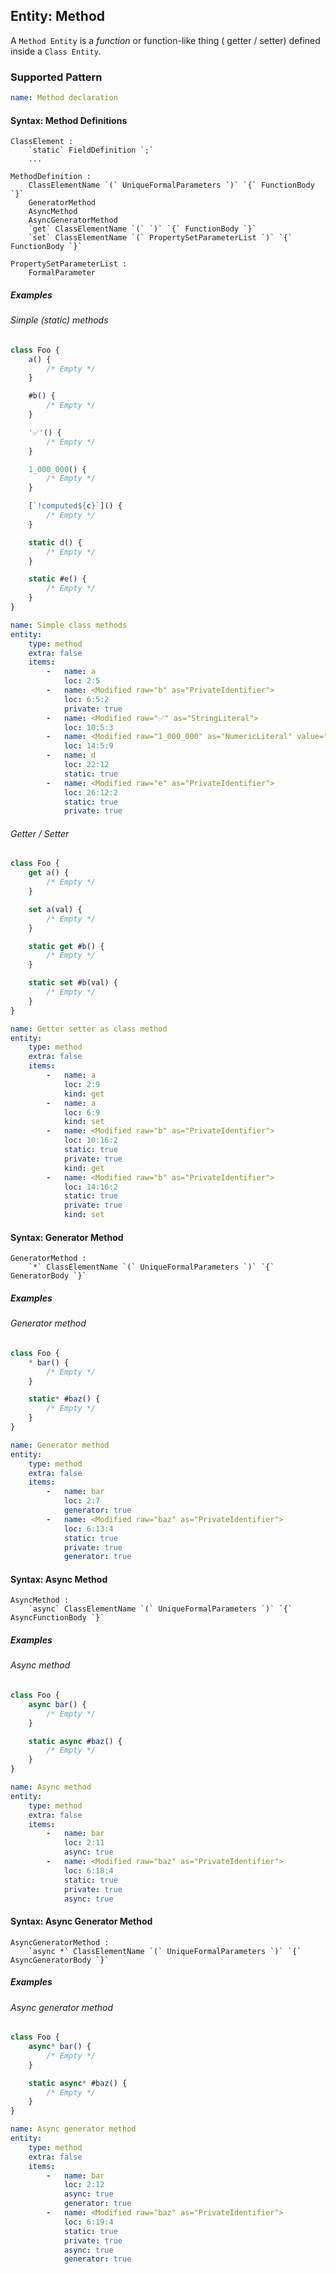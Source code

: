 ## Entity: Method

A `Method Entity` is a *function* or function-like thing (
getter / setter) defined inside a `Class Entity`.

### Supported Pattern

```yaml
name: Method declaration
```

#### Syntax: Method Definitions

```text
ClassElement :
    `static` FieldDefinition `;`
    ...

MethodDefinition :
    ClassElementName `(` UniqueFormalParameters `)` `{` FunctionBody `}`
    GeneratorMethod
    AsyncMethod
    AsyncGeneratorMethod
    `get` ClassElementName `(` `)` `{` FunctionBody `}`
    `set` ClassElementName `(` PropertySetParameterList `)` `{` FunctionBody `}`

PropertySetParameterList :
    FormalParameter
```

##### Examples

###### Simple (static) methods

```js
class Foo {
    a() {
        /* Empty */
    }

    #b() {
        /* Empty */
    }

    '✅'() {
        /* Empty */
    }

    1_000_000() {
        /* Empty */
    }

    [`!computed${c}`]() {
        /* Empty */
    }

    static d() {
        /* Empty */
    }

    static #e() {
        /* Empty */
    }
}
```

```yaml
name: Simple class methods
entity:
    type: method
    extra: false
    items:
        -   name: a
            loc: 2:5
        -   name: <Modified raw="b" as="PrivateIdentifier">
            loc: 6:5:2
            private: true
        -   name: <Modified raw="✅" as="StringLiteral">
            loc: 10:5:3
        -   name: <Modified raw="1_000_000" as="NumericLiteral" value="1000000">
            loc: 14:5:9
        -   name: d
            loc: 22:12
            static: true
        -   name: <Modified raw="e" as="PrivateIdentifier">
            loc: 26:12:2
            static: true
            private: true
```

###### Getter / Setter

```js
class Foo {
    get a() {
        /* Empty */
    }

    set a(val) {
        /* Empty */
    }

    static get #b() {
        /* Empty */
    }

    static set #b(val) {
        /* Empty */
    }
}
```

```yaml
name: Getter setter as class method
entity:
    type: method
    extra: false
    items:
        -   name: a
            loc: 2:9
            kind: get
        -   name: a
            loc: 6:9
            kind: set
        -   name: <Modified raw="b" as="PrivateIdentifier">
            loc: 10:16:2
            static: true
            private: true
            kind: get
        -   name: <Modified raw="b" as="PrivateIdentifier">
            loc: 14:16:2
            static: true
            private: true
            kind: set
```

#### Syntax: Generator Method

```text
GeneratorMethod :
    `*` ClassElementName `(` UniqueFormalParameters `)` `{` GeneratorBody `}`
```

##### Examples

###### Generator method

```js
class Foo {
    * bar() {
        /* Empty */
    }

    static* #baz() {
        /* Empty */
    }
}
```

```yaml
name: Generator method
entity:
    type: method
    extra: false
    items:
        -   name: bar
            loc: 2:7
            generator: true
        -   name: <Modified raw="baz" as="PrivateIdentifier">
            loc: 6:13:4
            static: true
            private: true
            generator: true
```

#### Syntax: Async Method

```text
AsyncMethod :
    `async` ClassElementName `(` UniqueFormalParameters `)` `{` AsyncFunctionBody `}`
```

##### Examples

###### Async method

```js
class Foo {
    async bar() {
        /* Empty */
    }

    static async #baz() {
        /* Empty */
    }
}
```

```yaml
name: Async method
entity:
    type: method
    extra: false
    items:
        -   name: bar
            loc: 2:11
            async: true
        -   name: <Modified raw="baz" as="PrivateIdentifier">
            loc: 6:18:4
            static: true
            private: true
            async: true
```

#### Syntax: Async Generator Method

```text
AsyncGeneratorMethod :
    `async *` ClassElementName `(` UniqueFormalParameters `)` `{` AsyncGeneratorBody `}`
```

##### Examples

###### Async generator method

```js
class Foo {
    async* bar() {
        /* Empty */
    }

    static async* #baz() {
        /* Empty */
    }
}
```

```yaml
name: Async generator method
entity:
    type: method
    extra: false
    items:
        -   name: bar
            loc: 2:12
            async: true
            generator: true
        -   name: <Modified raw="baz" as="PrivateIdentifier">
            loc: 6:19:4
            static: true
            private: true
            async: true
            generator: true
```
